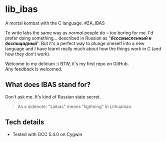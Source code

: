 # lib_ibas
A mortal kombat with the C language. #ZA_IBAS

To write labs the same way as *normal* people do – too boring for me.
I'd prefer doing something... described in Russian as "***бессмысленный и беспощадный***".
But it's a perfect way to plunge oneself into a new language and I have learnt really much about how the things work in С (and how they don't work).

Welcome to my delirium :) BTW, it's my first repo on GitHub.  
Any feedback is welcomed.

## What does IBAS stand for?
Don't ask me. It's kind of Russian state secret.
>As a sidenote: "zaibas" means "lightning" in Lithuanian.

## Tech details
* Tested with GCC 5.4.0 on Cygwin
